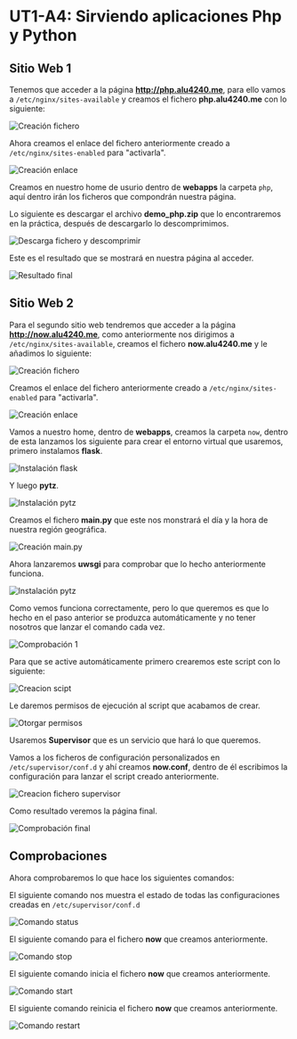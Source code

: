 # UT1-A4: Sirviendo aplicaciones Php y Python

## Sitio Web 1
Tenemos que acceder a la página **http://php.alu4240.me**, para ello vamos a `/etc/nginx/sites-available` y creamos el fichero **php.alu4240.me** con lo siguiente:

![Creación fichero](img/1.png)

Ahora creamos el enlace del fichero anteriormente creado a `/etc/nginx/sites-enabled` para "activarla".

![Creación enlace](img/2.png)

Creamos en nuestro home de usurio dentro de **webapps** la carpeta `php`, aquí dentro irán los ficheros que compondrán nuestra página.

Lo siguiente es descargar el archivo **demo_php.zip** que lo encontraremos en la práctica, después de descargarlo lo descomprimimos.

![Descarga fichero y descomprimir](img/3.png)

Este es el resultado que se mostrará en nuestra página al acceder.

![Resultado final](img/4.png)

## Sitio Web 2
Para el segundo sitio web tendremos que acceder a la página **http://now.alu4240.me**, como anteriormente nos dirigimos a `/etc/nginx/sites-available`, creamos el fichero **now.alu4240.me** y le añadimos lo siguiente:

![Creación fichero](img/5.png)

Creamos el enlace del fichero anteriormente creado a `/etc/nginx/sites-enabled` para "activarla".

![Creación enlace](img/6.png)

Vamos a nuestro home, dentro de **webapps**, creamos la carpeta `now`, dentro de esta lanzamos los siguiente para crear el entorno virtual que usaremos, primero instalamos **flask**.

![Instalación flask](img/7.png)

Y luego **pytz**.

![Instalación pytz](img/8.png)

Creamos el fichero **main.py** que este nos monstrará el día y la hora de nuestra región geográfica.

![Creación main.py](img/9.png)

Ahora lanzaremos **uwsgi** para comprobar que lo hecho anteriormente funciona.

![Instalación pytz](img/10.png)

Como vemos funciona correctamente, pero lo que queremos es que lo hecho en el paso anterior se produzca automáticamente y no tener nosotros que lanzar el comando cada vez.

![Comprobación 1](img/18.png)

Para que se active automáticamente primero crearemos este script con lo siguiente:

![Creacion scipt](img/11.png)

Le daremos permisos de ejecución al script que acabamos de crear.

![Otorgar permisos](img/12.png)

Usaremos **Supervisor** que es un servicio que hará lo que queremos.

Vamos a los ficheros de configuración personalizados en `/etc/supervisor/conf.d` y ahí creamos **now.conf**, dentro de él escribimos la configuración para lanzar el script creado anteriormente.

![Creacion fichero supervisor](img/13.png)

Como resultado veremos la página final.

![Comprobación final](img/18.png)

## Comprobaciones
Ahora comprobaremos lo que hace los siguientes comandos:

El siguiente comando nos muestra el estado de todas las configuraciones creadas en `/etc/supervisor/conf.d`

![Comando status](img/14.png)

El siguiente comando para el fichero **now** que creamos anteriormente.

![Comando stop](img/15.png)

El siguiente comando inicia el fichero **now** que creamos anteriormente.

![Comando start](img/16.png)

El siguiente comando reinicia el fichero **now** que creamos anteriormente.

![Comando restart](img/17.png)
